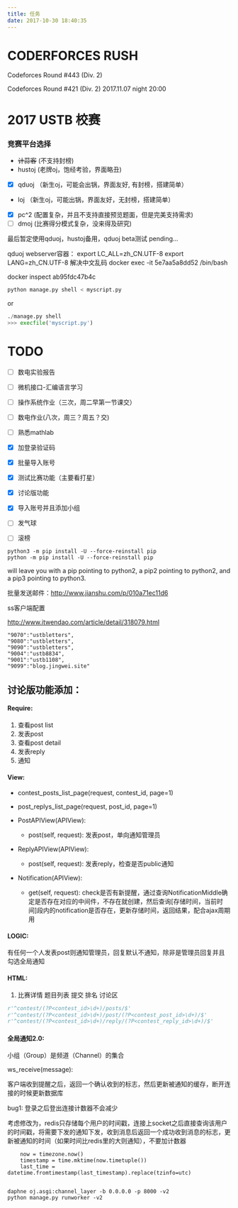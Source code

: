 ```yaml
---
title: 任务
date: 2017-10-30 18:40:35
---
```


<script>
    (function(){
        if("letters" !== prompt("请输入密码"))
        {
            alert("密码错误！");
            history.back();
        }
    })();
</script>

# CODERFORCES RUSH
Codeforces Round #443 (Div. 2) 

Codeforces Round #421 (Div. 2) 2017.11.07 night 20:00

# 2017 USTB 校赛

### 竞赛平台选择

- ~~计蒜客~~ (不支持封榜)
- hustoj (老牌oj，饱经考验，界面略丑)
- [x] qduoj （新生oj，可能会出锅，界面友好, 有封榜，搭建简单）
- loj （新生oj，可能出锅，界面友好，无封榜，搭建简单）
- [x] pc^2 (配置复杂，并且不支持直接预览题面，但是完美支持需求)
- [ ] dmoj (比赛得分模式复杂，没来得及研究)

最后暂定使用qduoj，hustoj备用，qduoj beta测试 pending...

qduoj webserver容器：
export LC_ALL=zh_CN.UTF-8
export LANG=zh_CN.UTF-8
解决中文乱码
docker exec -it 5e7aa5a8dd52 /bin/bash

docker inspect ab95fdc47b4c

```python
python manage.py shell < myscript.py
```

or

```python
./manage.py shell
>>> execfile('myscript.py')
```

# TODO
- [ ] 数电实验报告
- [ ] 微机接口-汇编语言学习
- [ ] 操作系统作业（三次，周二早第一节课交）
- [ ] 数电作业(八次，周三？周五？交)
- [ ] 熟悉mathlab


- [x] 加登录验证码
- [x] 批量导入账号
- [x] 测试比赛功能（主要看打星）
- [x] 讨论版功能
- [x] 导入账号并且添加小组
- [ ] 发气球
- [ ] 滚榜


```
python3 -m pip install -U --force-reinstall pip
python -m pip install -U --force-reinstall pip
```

will leave you with a pip pointing to python2, a pip2 pointing to python2, and a pip3 pointing to python3.


批量发送邮件：http://www.jianshu.com/p/010a71ec11d6

ss客户端配置

http://www.itwendao.com/article/detail/318079.html

    "9070":"ustbletters",
    "9080":"ustbletters",
    "9090":"ustbletters",
    "9004":"ustb8834",
    "9001":"ustb1108",
    "9099":"blog.jingwei.site"
    
    
## 讨论版功能添加：

#### Require:

1. 查看post list
2. 发表post
3. 查看post detail
4. 发表reply
5. 通知

#### View:
 - contest_posts_list_page(request, contest_id, page=1)
 - post_replys_list_page(request, post_id, page=1)
 
 - PostAPIView(APIView):
 	- post(self, request): 发表post，单向通知管理员
 - ReplyAPIView(APIView):
 	- post(self, request): 发表reply，检查是否public通知
 - Notification(APIView):
 	- get(self, request): check是否有新提醒，通过查询NotificationMiddle确定是否存在对应的中间件，不存在就创建，然后查询[存储时间，当前时间]段内的notification是否存在，更新存储时间，返回结果，配合ajax周期用

#### LOGIC:
有任何一个人发表post则通知管理员，回复默认不通知，除非是管理员回复并且勾选全局通知

#### HTML:
1. 比赛详情 题目列表 提交 排名 讨论区

```python
r'^contest/(?P<contest_id>\d+)/posts/$'
r'^contest/(?P<contest_id>\d+)/post/(?P<contest_post_id>\d+)/$'
r'^contest/(?P<contest_id>\d+)/reply/(?P<contest_reply_id>\d+)/$'
```

#### 全局通知2.0:

小组（Group）是频道（Channel）的集合

ws_receive(message):
	

客户端收到提醒之后，返回一个确认收到的标志，然后更新被通知的缓存，断开连接的时候更新数据库

bug1: 登录之后登出连接计数器不会减少

考虑修改为，redis只存储每个用户的时间戳，连接上socket之后直接查询该用户的时间戳，将需要下发的通知下发，收到消息后返回一个成功收到消息的标志，更新被通知的时间（如果时间比redis里的大则通知），不要加计数器


        now = timezone.now()
        timestamp = time.mktime(now.timetuple())
        last_time = datetime.fromtimestamp(last_timestamp).replace(tzinfo=utc)
        
        
    daphne oj.asgi:channel_layer -b 0.0.0.0 -p 8000 -v2
    python manage.py runworker -v2